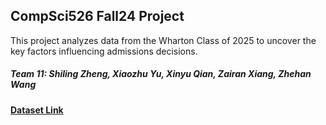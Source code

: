 ## CompSci526 Fall24 Project 
This project analyzes data from the Wharton Class of 2025 to uncover the key factors influencing admissions decisions.

##### Team 11: Shiling Zheng, Xiaozhu Yu, Xinyu Qian, Zairan Xiang, Zhehan Wang

#### [Dataset Link](https://www.kaggle.com/datasets/taweilo/mba-admission-dataset?select=MBA.csv)
